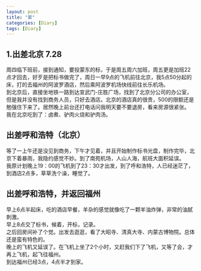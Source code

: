 ```yaml
---
layout: post
title: "累"
categories: [Diary]
tags: [Diary]
---
```


## 1.出差北京 7.28

周四临下班前，接到通知，要投蒙东的标，于是周五周六加班，周五更是加班22点才回去，好歹是把标书做完了，周日一早9点的飞机前往北京，我5点50分起的床，打的去福州的阿波罗酒店，然后乘阿波罗机场快线前往长乐机场。  
到北京后，直接坐地铁一路到达宣武门-庄胜广场，找到了北京分公司的办公室，但是我并没有找到商务人员，只好去酒店。北京的酒店真的很贵，500的限额还是勉强住下来了。居然晚上前台还打电话问我明天要不要退房，看来房源很紧张。  
我在北京吃到了：卤煮、驴肉火烧和驴肉汤。  

## 出差呼和浩特（北京）

等了一上午还是没见到商务，下午才见着，并且开始制作标书光盘，制作完毕，北京下着暴雨，我隐约感觉不妙。到了南苑机场，人山人海，航班大面积延误。  
我原计划晚上19：00的飞机到了23：30才出发，到了呼和浩特，人已经迷茫了，到酒店2点多，草草洗个澡，睡觉了。  

## 出差呼和浩特，并返回福州

早上6点半起床，吃的酒店早餐，羊杂的感觉就像吃了一颗羊油炸弹，非常的油腻刺激。  
早上8点交了标书，候着，开标，记录。  
之后回房间补了个觉。出发去逛逛，看了大昭寺、清真大寺、内蒙古博物院。总体还是蛮有特色的。  
晚上的飞机又延误了。在飞机上坐了2个小时，又赶我们下了飞机，又等了会，才再上飞机，起飞往福州。  
到达福州已经3点，4点半才到家。  